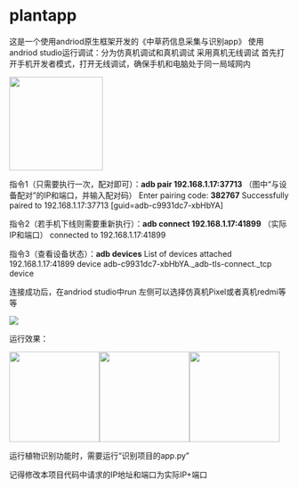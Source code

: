 # plantapp

这是一个使用andriod原生框架开发的《中草药信息采集与识别app》
使用andriod studio运行调试：分为仿真机调试和真机调试
采用真机无线调试
首先打开手机开发者模式，打开无线调试，确保手机和电脑处于同一局域网内

<img src="file:///E:/JuneTest/realprojs/c1/images/手机调试.jpg" title="" alt="" width="168">

指令1（只需要执行一次，配对即可）：**adb pair 192.168.1.17:37713**    （图中“与设备配对”的IP和端口，并输入配对码）
Enter pairing code: **382767**
Successfully paired to 192.168.1.17:37713 [guid=adb-c9931dc7-xbHbYA]

指令2（若手机下线则需要重新执行）：**adb connect 192.168.1.17:41899** （实际IP和端口）
connected to 192.168.1.17:41899

指令3（查看设备状态）：**adb devices**
List of devices attached
192.168.1.17:41899 device
adb-c9931dc7-xbHbYA._adb-tls-connect._tcp device

连接成功后，在andriod studio中run  左侧可以选择仿真机Pixel或者真机redmi等等

![](E:\JuneTest\realprojs\c1\images\5EB8A123B5A759BD0D39139914B5B578.jpg)

运行效果：

<img src="file:///E:/JuneTest/realprojs/c1/images/FC93E7EE432522F937DC368B9E52D09B.jpg" title="" alt="" width="162"><img src="file:///E:/JuneTest/realprojs/c1/images/FC8C725A4DB3C857CD3F9211A7518AE4.jpg" title="" alt="" width="162"><img src="file:///E:/JuneTest/realprojs/c1/images/533563AD818EBC4E30A6F625A16FB4F3.jpg" title="" alt="" width="162">

运行植物识别功能时，需要运行“识别项目的app.py”

记得修改本项目代码中请求的IP地址和端口为实际IP+端口